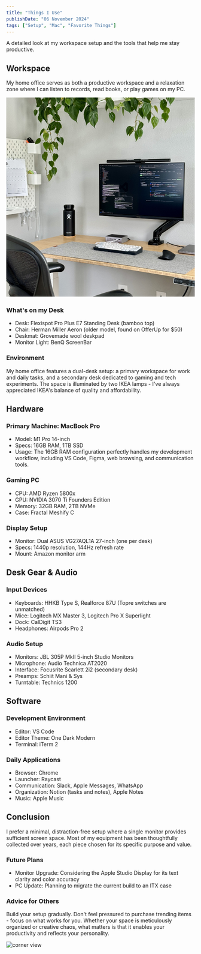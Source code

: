 ```yaml
---
title: "Things I Use"
publishDate: "06 November 2024"
tags: ["Setup", "Mac", "Favorite Things"]
---
```


A detailed look at my workspace setup and the tools that help me stay productive.

## Workspace
My home office serves as both a productive workspace and a relaxation zone where I can listen to records, read books, or play games on my PC.

![my workspace](./workspace.jpg)

### What's on my Desk
- Desk: Flexispot Pro Plus E7 Standing Desk (bamboo top)
- Chair: Herman Miller Aeron (older model, found on OfferUp for $50)
- Deskmat: Grovemade wool deskpad 
- Monitor Light: BenQ ScreenBar

### Environment
My home office features a dual-desk setup: a primary workspace for work and daily tasks, and a secondary desk dedicated to gaming and tech experiments. The space is illuminated by two IKEA lamps - I've always appreciated IKEA's balance of quality and affordability.

## Hardware

### Primary Machine: MacBook Pro
- Model: M1 Pro 14-inch
- Specs: 16GB RAM, 1TB SSD
- Usage: The 16GB RAM configuration perfectly handles my development workflow, including VS Code, Figma, web browsing, and communication tools.

### Gaming PC
- CPU: AMD Ryzen 5800x
- GPU: NVIDIA 3070 Ti Founders Edition
- Memory: 32GB RAM, 2TB NVMe
- Case: Fractal Meshify C

### Display Setup
- Monitor: Dual ASUS VG27AQL1A 27-inch (one per desk)
- Specs: 1440p resolution, 144Hz refresh rate
- Mount: Amazon monitor arm

## Desk Gear & Audio

### Input Devices
- Keyboards: HHKB Type S, Realforce 87U (Topre switches are unmatched)
- Mice: Logitech MX Master 3, Logitech Pro X Superlight
- Dock: CalDigit TS3
- Headphones: Airpods Pro 2

### Audio Setup
- Monitors: JBL 305P MkII 5-inch Studio Monitors
- Microphone: Audio Technica AT2020
- Interface: Focusrite Scarlett 2i2 (secondary desk)
- Preamps: Schiit Mani & Sys
- Turntable: Technics 1200

## Software

### Development Environment
- Editor: VS Code
- Editor Theme: One Dark Modern
- Terminal: iTerm 2

### Daily Applications
- Browser: Chrome
- Launcher: Raycast
- Communication: Slack, Apple Messages, WhatsApp
- Organization: Notion (tasks and notes), Apple Notes
- Music: Apple Music

## Conclusion
I prefer a minimal, distraction-free setup where a single monitor provides sufficient screen space. Most of my equipment has been thoughtfully collected over years, each piece chosen for its specific purpose and value.

### Future Plans
- Monitor Upgrade: Considering the Apple Studio Display for its text clarity and color accuracy
- PC Update: Planning to migrate the current build to an ITX case

### Advice for Others
Build your setup gradually. Don't feel pressured to purchase trending items - focus on what works for you. Whether your space is meticulously organized or creative chaos, what matters is that it enables your productivity and reflects your personality.

![corner view](./corner.png)